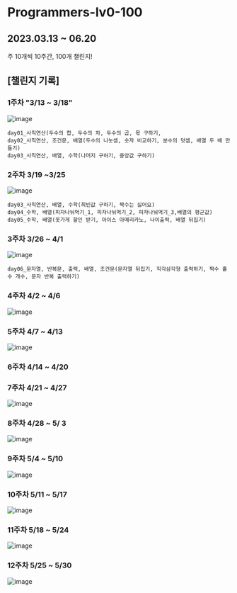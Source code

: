 # Programmers-lv0-100
## 2023.03.13 ~ 06.20
주 10개씩 10주간, 100개 챌린지!

## [챌린지 기록]
### 1주차 "3/13 ~ 3/18"
   ![image](https://github.com/jjo-mi/Programmers-lv0-100/assets/116716381/f949e9b7-c8c8-48f1-b73d-76fd59d152b7)
   
    day01_사칙연산(두수의 합, 두수의 차, 두수의 곱, 몫 구하기,
    day02_사칙연산, 조건문, 배열(두수의 나눗셈, 숫자 비교하기, 분수의 덧셈, 배열 두 배 만들기)
    day03_사칙연산, 배열, 수학(나머지 구하기, 중앙값 구하기)
   
   
### 2주차 3/19 ~3/25
![image](https://github.com/jjo-mi/Programmers-lv0-100/assets/116716381/8efbcff8-6b3f-4ddb-9da3-c87d49a67e7d)
   
    day03_사칙연산, 배열, 수학(최빈값 구하기, 짝수는 싫어요)
    day04_수학, 배열(피자나눠먹기_1, 피자나눠먹기_2, 피자나눠먹기_3,배열의 평균값)
    day05_수학, 배열(옷가게 할인 받기, 아이스 아메리카노, 나이출력, 배열 뒤집기)
   
### 3주차 3/26 ~ 4/1
![image](https://github.com/jjo-mi/Programmers-lv0-100/assets/116716381/37d5b571-0e38-41b9-934c-d084ffd9271a)
   
    day06_문자열, 반복문, 출력, 배열, 조건문(문자열 뒤집기, 직각삼각형 출력하기, 짝수 홀수 개수, 문자 반복 출력하기)
    
### 4주차 4/2 ~ 4/6
![image](https://github.com/jjo-mi/Programmers-lv0-100/assets/116716381/3609d274-dc7e-4cbe-a438-d178236c33ac)

### 5주차 4/7 ~ 4/13
   ![image](https://github.com/jjo-mi/Programmers-lv0-100/assets/116716381/b4462392-2932-4db6-8fe0-d3affdb98450)

### 6주차 4/14 ~ 4/20

### 7주차 4/21 ~ 4/27
![image](https://github.com/jjo-mi/Programmers-lv0-100/assets/116716381/519c91c8-c579-4c72-806f-59f00ec5a95d)

### 8주차 4/28 ~ 5/ 3
![image](https://github.com/jjo-mi/Programmers-lv0-100/assets/116716381/73e60b0f-502a-459a-a2c9-0c8fa55ff7e4)
   

### 9주차 5/4 ~ 5/10
![image](https://github.com/jjo-mi/Programmers-lv0-100/assets/116716381/a3a7f514-21f0-4d5a-80e3-859e7de159b6)

### 10주차 5/11 ~ 5/17
![image](https://github.com/jjo-mi/Programmers-lv0-100/assets/116716381/d3f08909-f70a-4896-a8d5-29ab18bcc3d6)

    
### 11주차 5/18 ~ 5/24
![image](https://github.com/jjo-mi/Programmers-lv0-100/assets/116716381/4a8a146f-1943-4410-bde3-7e7b53177424)

### 12주차 5/25 ~ 5/30
![image](https://github.com/jjo-mi/Programmers-lv0-100/assets/116716381/e1075394-ce29-4ddf-b399-7d24153de34d)


